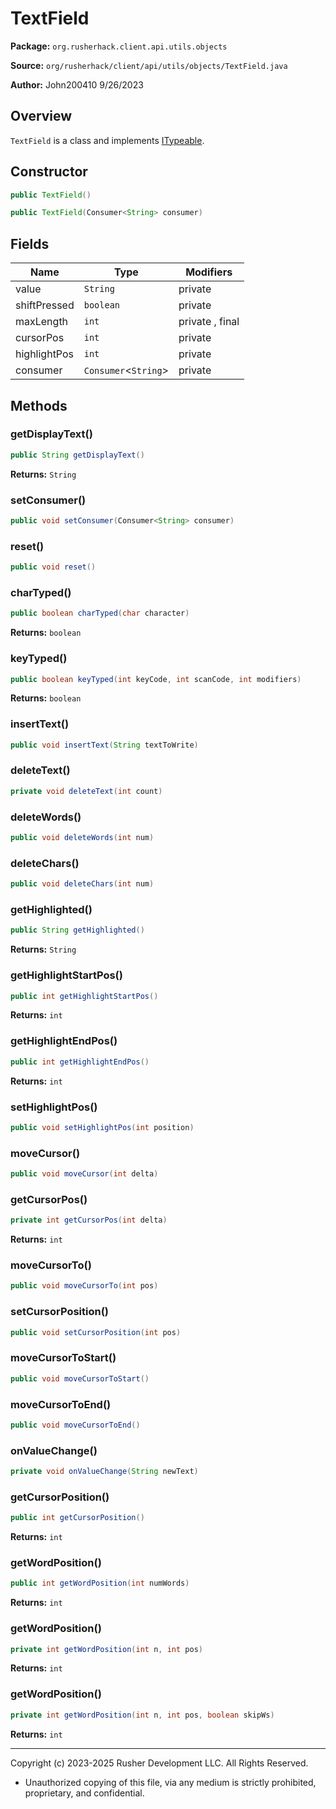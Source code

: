 # TextField

**Package:** `org.rusherhack.client.api.utils.objects`

**Source:** `org/rusherhack/client/api/utils/objects/TextField.java`

**Author:** John200410 9/26/2023



## Overview

`TextField` is a class and implements [ITypeable](ITypeable.md).

## Constructor

```java
public TextField()
```

```java
public TextField(Consumer<String> consumer)
```

## Fields

| Name | Type | Modifiers |
|------|------|----------|
| value | `String` | private |
| shiftPressed | `boolean` | private |
| maxLength | `int` | private , final |
| cursorPos | `int` | private |
| highlightPos | `int` | private |
| consumer | `Consumer`<`String`> | private |


## Methods

### getDisplayText()

```java
public String getDisplayText()
```

**Returns:** `String`

### setConsumer()

```java
public void setConsumer(Consumer<String> consumer)
```

### reset()

```java
public void reset()
```

### charTyped()

```java
public boolean charTyped(char character)
```

**Returns:** `boolean`

### keyTyped()

```java
public boolean keyTyped(int keyCode, int scanCode, int modifiers)
```

**Returns:** `boolean`

### insertText()

```java
public void insertText(String textToWrite)
```

### deleteText()

```java
private void deleteText(int count)
```

### deleteWords()

```java
public void deleteWords(int num)
```

### deleteChars()

```java
public void deleteChars(int num)
```

### getHighlighted()

```java
public String getHighlighted()
```

**Returns:** `String`

### getHighlightStartPos()

```java
public int getHighlightStartPos()
```

**Returns:** `int`

### getHighlightEndPos()

```java
public int getHighlightEndPos()
```

**Returns:** `int`

### setHighlightPos()

```java
public void setHighlightPos(int position)
```

### moveCursor()

```java
public void moveCursor(int delta)
```

### getCursorPos()

```java
private int getCursorPos(int delta)
```

**Returns:** `int`

### moveCursorTo()

```java
public void moveCursorTo(int pos)
```

### setCursorPosition()

```java
public void setCursorPosition(int pos)
```

### moveCursorToStart()

```java
public void moveCursorToStart()
```

### moveCursorToEnd()

```java
public void moveCursorToEnd()
```

### onValueChange()

```java
private void onValueChange(String newText)
```

### getCursorPosition()

```java
public int getCursorPosition()
```

**Returns:** `int`

### getWordPosition()

```java
public int getWordPosition(int numWords)
```

**Returns:** `int`

### getWordPosition()

```java
private int getWordPosition(int n, int pos)
```

**Returns:** `int`

### getWordPosition()

```java
private int getWordPosition(int n, int pos, boolean skipWs)
```

**Returns:** `int`

---

Copyright (c) 2023-2025 Rusher Development LLC. All Rights Reserved.
* Unauthorized copying of this file, via any medium is strictly prohibited, proprietary, and confidential.
